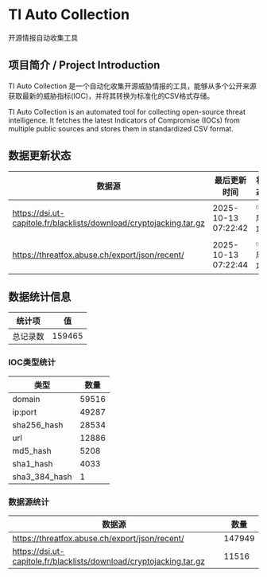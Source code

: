 # TI Auto Collection

 开源情报自动收集工具

## 项目简介 / Project Introduction

TI Auto Collection 是一个自动化收集开源威胁情报的工具，能够从多个公开来源获取最新的威胁指标(IOC)，并将其转换为标准化的CSV格式存储。

TI Auto Collection is an automated tool for collecting open-source threat intelligence. It fetches the latest Indicators of Compromise (IOCs) from multiple public sources and stores them in standardized CSV format.

## 数据更新状态

| 数据源 | 最后更新时间 | 状态 |
|--------|------------|------|
| https://dsi.ut-capitole.fr/blacklists/download/cryptojacking.tar.gz | 2025-10-13 07:22:42 | ✅ 成功 |
| https://threatfox.abuse.ch/export/json/recent/ | 2025-10-13 07:22:44 | ✅ 成功 |







































































































































































































## 数据统计信息

| 统计项 | 值 |
|--------|----|
| 总记录数 | 159465 |

### IOC类型统计

| 类型 | 数量 |
|------|------|
| domain | 59516 |
| ip:port | 49287 |
| sha256_hash | 28534 |
| url | 12886 |
| md5_hash | 5208 |
| sha1_hash | 4033 |
| sha3_384_hash | 1 |

### 数据源统计

| 数据源 | 数量 |
|--------|------|
| https://threatfox.abuse.ch/export/json/recent/ | 147949 |
| https://dsi.ut-capitole.fr/blacklists/download/cryptojacking.tar.gz | 11516 |
